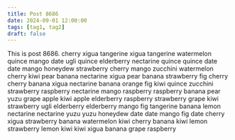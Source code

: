 ```yaml
---
title: Post 8686
date: 2024-09-01 12:00:00
tags: [tag1, tag2]
draft: false
---
```

This is post 8686.
cherry
xigua
tangerine
xigua
tangerine
watermelon
quince
mango
date
ugli
quince
elderberry
nectarine
quince
quince
date
date
mango
honeydew
strawberry
cherry
mango
zucchini
watermelon
cherry
kiwi
pear
banana
nectarine
xigua
pear
banana
strawberry
fig
cherry
cherry
banana
xigua
nectarine
banana
orange
fig
kiwi
quince
zucchini
strawberry
raspberry
nectarine
mango
raspberry
raspberry
banana
pear
yuzu
grape
apple
kiwi
apple
elderberry
raspberry
strawberry
grape
kiwi
strawberry
ugli
elderberry
elderberry
mango
fig
tangerine
banana
lemon
nectarine
nectarine
yuzu
yuzu
honeydew
date
date
mango
fig
date
cherry
xigua
strawberry
banana
watermelon
kiwi
cherry
banana
kiwi
lemon
strawberry
lemon
kiwi
kiwi
xigua
banana
grape
raspberry
